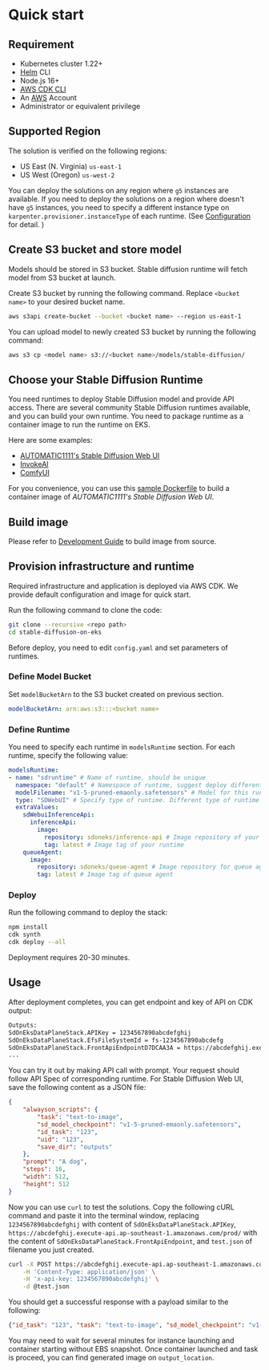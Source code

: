 # Quick start

## Requirement

* Kubernetes cluster 1.22+
* [Helm](https://helm.sh/docs/intro/install/) CLI
* Node.js 16+
* [AWS CDK CLI](https://docs.aws.amazon.com/cdk/v2/guide/cli.html)
* An [AWS](https://aws.amazon.com/) Account
* Administrator or equivalent privilege

## Supported Region

The solution is verified on the following regions:

* US East (N. Virginia) `us-east-1`
* US West (Oregon) `us-west-2`

You can deploy the solutions on any region where `g5` instances are available. If you need to deploy the solutions on a region where doesn't have `g5` instances, you need to specify a different instance type on `karpenter.provisioner.instanceType` of each runtime. (See [Configuration](./configuration.md#configuration) for detail. )

## Create S3 bucket and store model

Models should be stored in S3 bucket. Stable diffusion runtime will fetch model from S3 bucket at launch.

Create S3 bucket by running the following command. Replace `<bucket name>` to your desired bucket name.

```bash
aws s3api create-bucket --bucket <bucket name> --region us-east-1
```

You can upload model to newly created S3 bucket by running the following command:

```bash
aws s3 cp <model name> s3://<bucket name>/models/stable-diffusion/
```

## Choose your Stable Diffusion Runtime

You need runtimes to deploy Stable Diffusion model and provide API access. There are several community Stable Diffusion runtimes available, and you can build your own runtime. You need to package runtime as a container image to run the runtime on EKS.

Here are some examples:

* [AUTOMATIC1111's Stable Diffusion Web UI](https://github.com/AUTOMATIC1111/stable-diffusion-webui)
* [InvokeAI](https://github.com/invoke-ai/InvokeAI)
* [ComfyUI](https://github.com/comfyanonymous/ComfyUI)

For you convenience, you can use this [sample Dockerfile](https://github.com/antman2008/stable-diffusion-webui-dockerfile) to build a container image of *AUTOMATIC1111's Stable Diffusion Web UI*.

## Build image

Please refer to [Development Guide](./development.md) to build image from source.

## Provision infrastructure and runtime

Required infrastructure and application is deployed via AWS CDK. We provide default configuration and image for quick start.

Run the following command to clone the code:

```bash
git clone --recursive <repo path>
cd stable-diffusion-on-eks
```

Before deploy, you need to edit `config.yaml` and set parameters of runtimes.

### Define Model Bucket

Set `modelBucketArn` to the S3 bucket created on previous section.

```yaml
modelBucketArn: arn:aws:s3:::<bucket name>
```

### Define Runtime

You need to specify each runtime in `modelsRuntime` section. For each runtime, specify the following value:

```yaml
modelsRuntime:
- name: "sdruntime" # Name of runtime, should be unique
  namespace: "default" # Namespace of runtime, suggest deploy different runtimes on seperate namespaces
  modelFilename: "v1-5-pruned-emaonly.safetensors" # Model for this runtime, request will be routed by model filename.
  type: "SDWebUI" # Specify type of runtime. Different type of runtime represents different API Spec.
  extraValues:
    sdWebuiInferenceApi:
      inferenceApi:
        image:
          repository: sdoneks/inference-api # Image repository of your runtime
          tag: latest # Image tag of your runtime
    queueAgent:
      image:
        repository: sdoneks/queue-agent # Image repository for queue agent
        tag: latest # Image tag of queue agent

```

### Deploy

Run the following command to deploy the stack:

```bash
npm install
cdk synth
cdk deploy --all
```

Deployment requires 20-30 minutes.

## Usage

After deployment completes, you can get endpoint and key of API on CDK output:

```bash
Outputs:
SdOnEksDataPlaneStack.APIKey = 1234567890abcdefghij
SdOnEksDataPlaneStack.EfsFileSystemId = fs-1234567890abcdefg
SdOnEksDataPlaneStack.FrontApiEndpointD7DCAA3A = https://abcdefghij.execute-api.ap-southeast-1.amazonaws.com/prod/
...
```

You can try it out by making API call with prompt. Your request should follow API Spec of corresponding runtime. For Stable Diffusion Web UI, save the following content as a JSON file:

```json
{
    "alwayson_scripts": {
        "task": "text-to-image",
        "sd_model_checkpoint": "v1-5-pruned-emaonly.safetensors",
        "id_task": "123",
        "uid": "123",
        "save_dir": "outputs"
    },
    "prompt": "A dog",
    "steps": 16,
    "width": 512,
    "height": 512
}
```

Now you can use `curl` to test the solutions. Copy the following cURL command and paste it into the terminal window, replacing `1234567890abcdefghij` with content of `SdOnEksDataPlaneStack.APIKey`, `https://abcdefghij.execute-api.ap-southeast-1.amazonaws.com/prod/` with the content of `SdOnEksDataPlaneStack.FrontApiEndpoint`, and `test.json` of filename you just created.

```bash
curl -X POST https://abcdefghij.execute-api.ap-southeast-1.amazonaws.com/prod/ \
    -H 'Content-Type: application/json' \
    -H 'x-api-key: 1234567890abcdefghij' \
    -d @test.json
```

You should get a successful response with a payload similar to the following:

```json
{"id_task": "123", "task": "text-to-image", "sd_model_checkpoint": "v1-5-pruned-emaonly.safetensors", "output_location": "s3://sdoneksdataplanestack-outputs3bucket/123"}
```

You may need to wait for several minutes for instance launching and container starting without EBS snapshot. Once container launched and task is proceed, you can find generated image on `output_location`.
